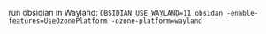 run obsidian in Wayland: `OBSIDIAN_USE_WAYLAND=11 obsidan -enable-features=UseOzonePlatform -ozone-platform=wayland`